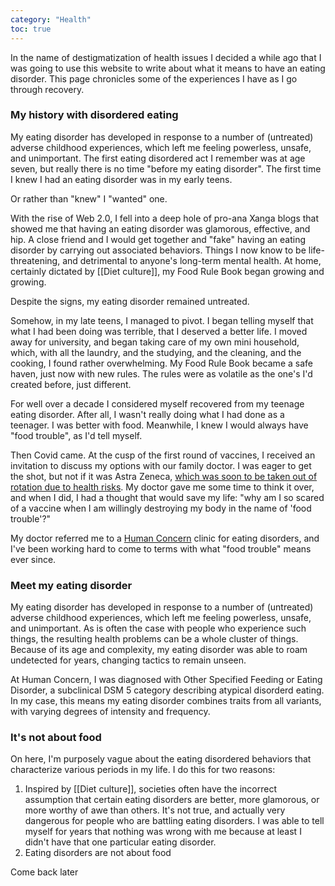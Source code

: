 ```yaml
---
category: "Health"
toc: true
---
```

In the name of destigmatization of health issues I decided a while ago that I was going to use this website to write about what it means to have an eating disorder. This page chronicles some of the experiences I have as I go through recovery.

### My history with disordered eating
My eating disorder has developed in response to a number of (untreated) adverse childhood experiences, which left me feeling powerless, unsafe, and unimportant. The first eating disordered act I remember was at age seven, but really there is no time "before my eating disorder". The first time I knew I had an eating disorder was in my early teens. 

Or rather than "knew" I "wanted" one.

With the rise of Web 2.0, I fell into a deep hole of pro-ana Xanga blogs that showed me that having an eating disorder was glamorous, effective, and hip. A close friend and I would get together and "fake" having an eating disorder by carrying out associated behaviors. Things I now know to be life-threatening, and detrimental to anyone's long-term mental health. At home, certainly dictated by [[Diet culture]], my Food Rule Book began growing and growing.

Despite the signs, my eating disorder remained untreated.

Somehow, in my late teens, I managed to pivot. I began telling myself that what I had been doing was terrible, that I deserved a better life. I moved away for university, and began taking care of my own mini household, which, with all the laundry, and the studying, and the cleaning, and the cooking, I found rather overwhelming. My Food Rule Book became a safe haven, just now with new rules. The rules were as volatile as the one's I'd created before, just different.

For well over a decade I considered myself recovered from my teenage eating disorder. After all, I wasn't really doing what I had done as a teenager. I was better with food. Meanwhile, I knew I would always have "food trouble", as I'd tell myself.

Then Covid came. At the cusp of the first round of vaccines, I received an invitation to discuss my options with our family doctor. I was eager to get the shot, but not if it was Astra Zeneca, [which was soon to be taken out of rotation due to health risks](https://en.wikipedia.org/wiki/AstraZeneca#Side-effects_2). My doctor gave me some time to think it over, and when I did, I had a thought that would save my life: "why am I so scared of a vaccine when I am willingly destroying my body in the name of 'food trouble'?"

My doctor referred me to a [Human Concern](https://humanconcern.nl/) clinic for eating disorders, and I've been working hard to come to terms with what "food trouble" means ever since.

### Meet my eating disorder
My eating disorder has developed in response to a number of (untreated) adverse childhood experiences, which left me feeling powerless, unsafe, and unimportant. As is often the case with people who experience such things, the resulting health problems can be a whole cluster of things. Because of its age and complexity, my eating disorder was able to roam undetected for years, changing tactics to remain unseen.

At Human Concern, I was diagnosed with Other Specified Feeding or Eating Disorder, a subclinical DSM 5 category describing atypical disorderd eating. In my case, this means my eating disorder combines traits from all variants, with varying degrees of intensity and frequency.

### It's not about food
On here, I'm purposely vague about the eating disordered behaviors that characterize various periods in my life. I do this for two reasons:

1. Inspired by [[Diet culture]], societies often have the incorrect assumption that certain eating disorders are better, more glamorous, or more worthy of awe than others. It's not true, and actually very dangerous for people who are battling eating disorders. I was able to tell myself for years that nothing was wrong with me because at least I didn't have that one particular eating disorder.
2. Eating disorders are not about food

Come back later